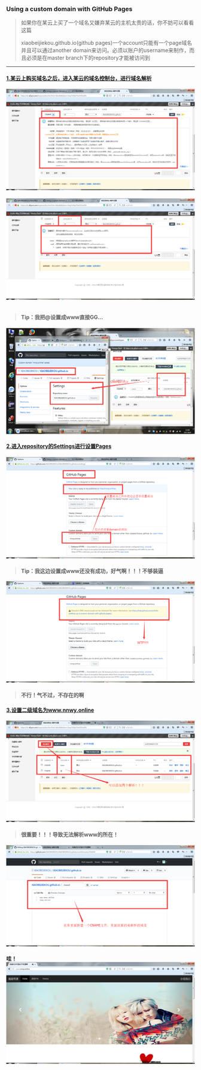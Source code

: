 ### Using a custom domain with GitHub Pages

> 如果你在某云上买了一个域名又嫌弃某云的主机太贵的话，你不妨可以看看这篇
>
> xiaobeijiekou.github.io\(github pages\)一个account只能有一个page域名并且可以通过another domain来访问。必须以账户的username来制作，而且必须是在master branch下的repository才能被访问到

---

#### [1.某云上购买域名之后，进入某云的域名控制台，进行域名解析](/ )

![](/assets/Pages_01.png)

###### ![](/assets/Pages_02.png)

> #### **Tip：我把@设置成www直接GG...**

#### ![](/assets/Pages_03.png)

#### [2.进入repository的Settings进行设置Pages](/ )

#### ![](/assets/Pages_04.png)

> #### Tip：我这边设置成www还没有成功，好气啊！！！不够装逼

![](/assets/Pages_06.png)

> #### 不行！气不过，不存在的啊

#### [3.设置二级域名为www.nnwy.online](/ )

#### ![](/assets/Pages_07.png)

> #### 很重要！！！导致无法解析www的所在！

![](/assets/Pages_08.png)

#### 哇！![](/assets/Pages_09.png)



